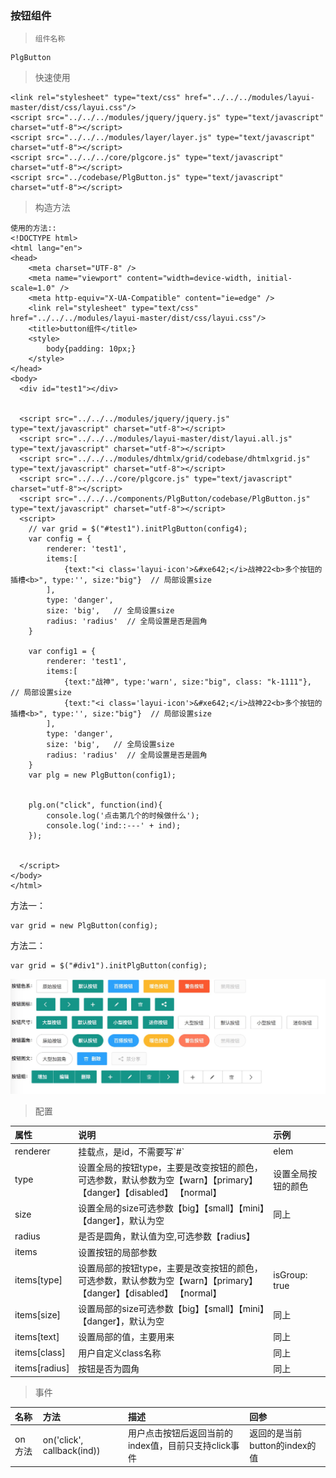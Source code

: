 ### 按钮组件

> ```
> 组件名称
> ```

```
PlgButton
```

> 快速使用

```
<link rel="stylesheet" type="text/css" href="../../../modules/layui-master/dist/css/layui.css"/>
<script src="../../../modules/jquery/jquery.js" type="text/javascript" charset="utf-8"></script>
<script src="../../../modules/layer/layer.js" type="text/javascript" charset="utf-8"></script>
<script src="../../../core/plgcore.js" type="text/javascript" charset="utf-8"></script>
<script src="../codebase/PlgButton.js" type="text/javascript" charset="utf-8"></script>
```

> 构造方法

```
使用的方法::
<!DOCTYPE html>
<html lang="en">
<head>
    <meta charset="UTF-8" />
    <meta name="viewport" content="width=device-width, initial-scale=1.0" />
    <meta http-equiv="X-UA-Compatible" content="ie=edge" />
    <link rel="stylesheet" type="text/css" href="../../../modules/layui-master/dist/css/layui.css"/>
    <title>button组件</title>
    <style>
        body{padding: 10px;}
    </style>
</head>
<body>
  <div id="test1"></div>


  <script src="../../../modules/jquery/jquery.js" type="text/javascript" charset="utf-8"></script>
  <script src="../../../modules/layui-master/dist/layui.all.js" type="text/javascript" charset="utf-8"></script>
  <script src="../../../modules/dhtmlx/grid/codebase/dhtmlxgrid.js" type="text/javascript" charset="utf-8"></script>
  <script src="../../../core/plgcore.js" type="text/javascript" charset="utf-8"></script>
  <script src="../../../components/PlgButton/codebase/PlgButton.js" type="text/javascript" charset="utf-8"></script>
  <script>	
    // var grid = $("#test1").initPlgButton(config4);
    var config = {
        renderer: 'test1',
        items:[
            {text:"<i class='layui-icon'>&#xe642;</i>战神22<b>多个按钮的插槽<b>", type:'', size:"big"}  // 局部设置size
        ],
        type: 'danger',
        size: 'big',   // 全局设置size
        radius: 'radius'  // 全局设置是否是圆角
    }

    var config1 = {
        renderer: 'test1',
        items:[
            {text:"战神", type:'warn', size:"big", class: "k-1111"},   // 局部设置size
            {text:"<i class='layui-icon'>&#xe642;</i>战神22<b>多个按钮的插槽<b>", type:'', size:"big"}  // 局部设置size
        ],
        type: 'danger',
        size: 'big',   // 全局设置size
        radius: 'radius'  // 全局设置是否是圆角
    }
    var plg = new PlgButton(config1);
   

    plg.on("click", function(ind){
        console.log('点击第几个的时候做什么');
        console.log('ind::---' + ind);
    });


  </script>
</body>
</html>
```


方法一：
```
var grid = new PlgButton(config);
```
方法二：
```
var grid = $("#div1").initPlgButton(config);
```

![](/assets/plgbtn.png)

> 配置

| 属性 | 说明 | 示例 |
| :--- | :--- | :--- |
| renderer | 挂载点，是id，不需要写\`\#\` | elem |
| type | 设置全局的按钮type，主要是改变按钮的颜色，可选参数，默认参数为空【warn】【primary】【danger】【disabled】  【normal】 | 设置全局按钮的颜色 |
| size | 设置全局的size可选参数【big】【small】【mini】【danger】，默认为空 | 同上 |
| radius | 是否是圆角，默认值为空,可选参数【radius】 |  |
| items | 设置按钮的局部参数 |  |
| items\[type\] | 设置局部的按钮type，主要是改变按钮的颜色，可选参数，默认参数为空【warn】【primary】【danger】【disabled】  【normal】 | isGroup: true |
| items\[size\] | 设置局部的size可选参数【big】【small】【mini】【danger】，默认为空 | 同上 |
| items\[text\] | 设置局部的值，主要用来 | 同上 |
| items\[class\] | 用户自定义class名称 | 同上 |
| items\[radius\] | 按钮是否为圆角 | 同上 |

> 事件

| 名称 | 方法 | 描述 | 回参 |
| :--- | :--- | :--- | :--- |
| on 方法 | on\('click', callback\(ind\)\) | 用户点击按钮后返回当前的index值，目前只支持click事件 | 返回的是当前button的index的值 |



